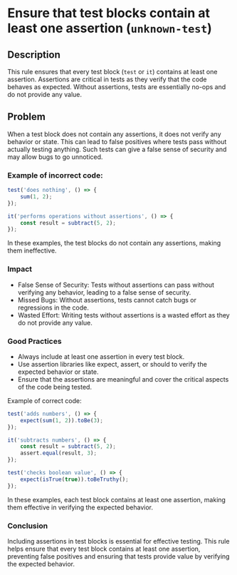 # Ensure that test blocks contain at least one assertion (`unknown-test`)

## Description

This rule ensures that every test block (`test` or `it`) contains at least one assertion. Assertions are critical in tests as they verify that the code behaves as expected. Without assertions, tests are essentially no-ops and do not provide any value.

## Problem

When a test block does not contain any assertions, it does not verify any behavior or state. This can lead to false positives where tests pass without actually testing anything. Such tests can give a false sense of security and may allow bugs to go unnoticed.

### Example of incorrect code:

```javascript
test('does nothing', () => {
    sum(1, 2);
});

it('performs operations without assertions', () => {
    const result = subtract(5, 2);
});
```

In these examples, the test blocks do not contain any assertions, making them ineffective.

### Impact

- False Sense of Security: Tests without assertions can pass without verifying any behavior, leading to a false sense of security.
- Missed Bugs: Without assertions, tests cannot catch bugs or regressions in the code.
- Wasted Effort: Writing tests without assertions is a wasted effort as they do not provide any value.


### Good Practices
- Always include at least one assertion in every test block.
- Use assertion libraries like expect, assert, or should to verify the expected behavior or state.
- Ensure that the assertions are meaningful and cover the critical aspects of the code being tested.

Example of correct code:

```javascript
test('adds numbers', () => {
    expect(sum(1, 2)).toBe(3);
});

it('subtracts numbers', () => {
    const result = subtract(5, 2);
    assert.equal(result, 3);
});

test('checks boolean value', () => {
    expect(isTrue(true)).toBeTruthy();
});
```

In these examples, each test block contains at least one assertion, making them effective in verifying the expected behavior.

### Conclusion

Including assertions in test blocks is essential for effective testing. This rule helps ensure that every test block contains at least one assertion, preventing false positives and ensuring that tests provide value by verifying the expected behavior.